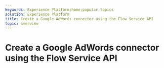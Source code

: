```yaml
---
keywords: Experience Platform;home;popular topics
solution: Experience Platform
title: Create a Google AdWords connector using the Flow Service API
topic: overview
---
```


# Create a Google AdWords connector using the Flow Service API